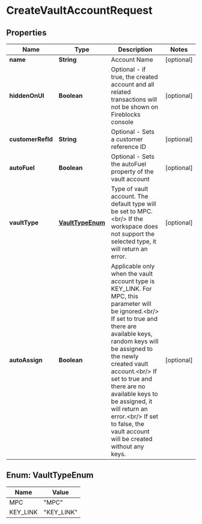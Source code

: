 

# CreateVaultAccountRequest


## Properties

| Name | Type | Description | Notes |
|------------ | ------------- | ------------- | -------------|
|**name** | **String** | Account Name |  [optional] |
|**hiddenOnUI** | **Boolean** | Optional - if true, the created account and all related transactions will not be shown on Fireblocks console |  [optional] |
|**customerRefId** | **String** | Optional - Sets a customer reference ID |  [optional] |
|**autoFuel** | **Boolean** | Optional - Sets the autoFuel property of the vault account |  [optional] |
|**vaultType** | [**VaultTypeEnum**](#VaultTypeEnum) | Type of vault account. The default type will be set to MPC.&lt;br/&gt;  If the workspace does not support the selected type, it will return an error. |  [optional] |
|**autoAssign** | **Boolean** | Applicable only when the vault account type is KEY_LINK. For MPC, this parameter will be ignored.&lt;br/&gt; If set to true and there are available keys, random keys will be assigned to the newly created vault account.&lt;br/&gt; If set to true and there are no available keys to be assigned, it will return an error.&lt;br/&gt; If set to false, the vault account will be created without any keys. |  [optional] |



## Enum: VaultTypeEnum

| Name | Value |
|---- | -----|
| MPC | &quot;MPC&quot; |
| KEY_LINK | &quot;KEY_LINK&quot; |



